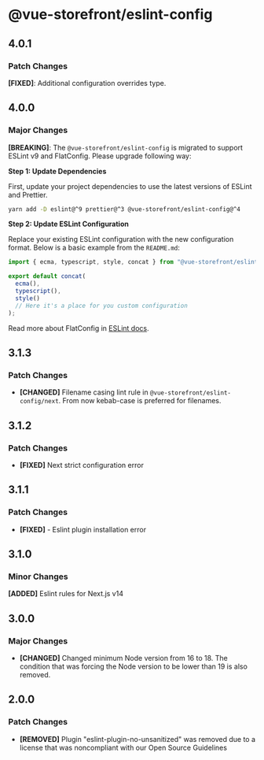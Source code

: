 # @vue-storefront/eslint-config

## 4.0.1

### Patch Changes

**[FIXED]**: Additional configuration overrides type.

## 4.0.0

### Major Changes

**[BREAKING]**: The `@vue-storefront/eslint-config` is migrated to support ESLint v9 and FlatConfig. Please upgrade following way:

**Step 1: Update Dependencies**

First, update your project dependencies to use the latest versions of ESLint and Prettier.

```bash
yarn add -D eslint@^9 prettier@^3 @vue-storefront/eslint-config@^4
```

**Step 2: Update ESLint Configuration**

Replace your existing ESLint configuration with the new configuration format. Below is a basic example from the `README.md`:

```js
import { ecma, typescript, style, concat } from "@vue-storefront/eslint-config";

export default concat(
  ecma(),
  typescript(),
  style()
  // Here it's a place for you custom configuration
);
```

Read more about FlatConfig in [ESLint docs](https://eslint.org/docs/latest/use/configure/).

## 3.1.3

### Patch Changes

- **[CHANGED]** Filename casing lint rule in `@vue-storefront/eslint-config/next`. From now kebab-case is preferred for filenames.

## 3.1.2

### Patch Changes

- **[FIXED]** Next strict configuration error

## 3.1.1

### Patch Changes

- **[FIXED]** - Eslint plugin installation error

## 3.1.0

### Minor Changes

**[ADDED]** Eslint rules for Next.js v14

## 3.0.0

### Major Changes

- **[CHANGED]** Changed minimum Node version from 16 to 18. The condition that was forcing the Node version to be lower than 19 is also removed.

## 2.0.0

### Patch Changes

- **[REMOVED]** Plugin "eslint-plugin-no-unsanitized" was removed due to a license that was noncompliant with our Open Source Guidelines
